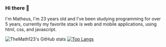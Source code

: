 ### Hi there 👋
I'm Matheus, I'm 23 years old and I've been studying programming for over 5 years, currently my favorite stack is web and mobile applications, using html, css, and javascript.

![TheMath123's GitHub stats](https://github-readme-stats.vercel.app/api?username=themath123&theme=dark&show_icons=true)
[![Top Langs](https://github-readme-stats.vercel.app/api/top-langs/?username=themath123&langs_count=10&theme=dark&layout=compact)](https://github.com/anuraghazra/github-readme-stats) 
